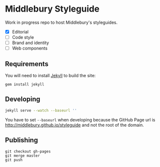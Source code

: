 # Middlebury Styleguide

Work in progress repo to host Middlebury's styleguides.

- [x] Editorial
- [ ] Code style
- [ ] Brand and identity
- [ ] Web components

## Requirements

You will need to install [Jekyll](http://jekyllrb.com/) to build the site:

```
gem install jekyll
```

## Developing

```bash
jekyll serve --watch --baseurl ''
```

You have to set `--baseurl` when developing because the GitHub Page url is http://middlebury.github.io/styleguide and not the root of the domain.


## Publishing

```
git checkout gh-pages
git merge master
git push
```
